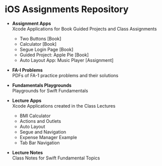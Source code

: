 # iOS Assignments Repository

- **Assignment Apps**  
    Xcode Applications for Book Guided Projects and Class Assignments

    - Two Buttons [Book]
    - Calculator [Book]
    - Segue Login Page [Book]
    - Guided Project: Apple Pie [Book]
    - Auto Layout App: Music Player [Assignment]

- **FA-I Problems**  
    PDFs of FA-1 practice problems and their solutions

- **Fundamentals Playgrounds**  
    Playgrounds for Swift Fundamentals

- **Lecture Apps**  
    Xcode Applications created in the Class Lectures

    - BMI Calculator
    - Actions and Outlets
    - Auto Layout
    - Segue and Navigation
    - Expense Manager Example
    - Tab Bar Navigation

- **Lecture Notes**  
    Class Notes for Swift Fundamental Topics
